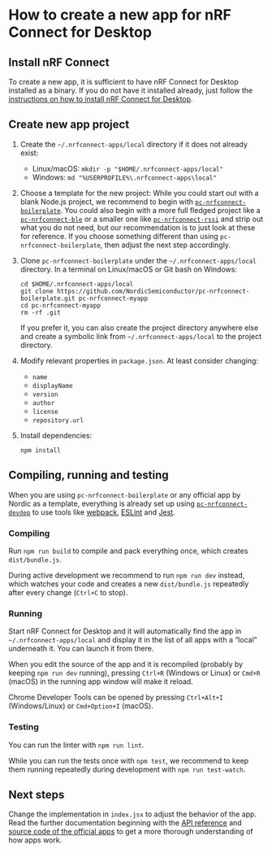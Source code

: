 ---
---

# How to create a new app for nRF Connect for Desktop

## Install nRF Connect

To create a new app, it is sufficient to have nRF Connect for Desktop installed
as a binary. If you do not have it installed already, just follow the
[instructions on how to install nRF Connect for Desktop](https://github.com/NordicSemiconductor/pc-nrfconnect-core#using-nrf-connect-for-desktop).

## Create new app project

1.  Create the `~/.nrfconnect-apps/local` directory if it does not already
    exist:

    - Linux/macOS: `mkdir -p "$HOME/.nrfconnect-apps/local"`
    - Windows: `md "%USERPROFILE%\.nrfconnect-apps\local"`

2.  Choose a template for the new project: While you could start out with a
    blank Node.js project, we recommend to begin with
    [`pc-nrfconnect-boilerplate`](https://github.com/NordicSemiconductor/pc-nrfconnect-boilerplate).
    You could also begin with a more full fledged project like a
    [`pc-nrfconnect-ble`](https://github.com/NordicSemiconductor/pc-nrfconnect-ble)
    or a smaller one like
    [`pc-nrfconnect-rssi`](https://github.com/NordicSemiconductor/pc-nrfconnect-rssi)
    and strip out what you do not need, but our recommendation is to just look
    at these for reference. If you choose something different than using
    `pc-nrfconnect-boilerplate`, then adjust the next step accordingly.

3.  Clone `pc-nrfconnect-boilerplate` under the `~/.nrfconnect-apps/local`
    directory. In a terminal on Linux/macOS or Git bash on Windows:

        cd $HOME/.nrfconnect-apps/local
        git clone https://github.com/NordicSemiconductor/pc-nrfconnect-boilerplate.git pc-nrfconnect-myapp
        cd pc-nrfconnect-myapp
        rm -rf .git

    If you prefer it, you can also create the project directory anywhere else
    and create a symbolic link from `~/.nrfconnect-apps/local` to the project
    directory.

4.  Modify relevant properties in `package.json`. At least consider changing:

    - `name`
    - `displayName`
    - `version`
    - `author`
    - `license`
    - `repository.url`

5.  Install dependencies:

        npm install

## Compiling, running and testing

When you are using `pc-nrfconnect-boilerplate` or any official app by Nordic as
a template, everything is already set up using
[`pc-nrfconnect-devdep`](https://github.com/NordicSemiconductor/pc-nrfconnect-devdep)
to use tools like [webpack](https://webpack.js.org),
[ESLint](https://eslint.org) and [Jest](https://jestjs.io).

### Compiling

Run `npm run build` to compile and pack everything once, which creates
`dist/bundle.js`.

During active development we recommend to run `npm run dev` instead, which
watches your code and creates a new `dist/bundle.js` repeatedly after every
change (`Ctrl+C` to stop).

### Running

Start nRF Connect for Desktop and it will automatically find the app in
`~/.nrfconnect-apps/local` and display it in the list of all apps with a “local”
underneath it. You can launch it from there.

When you edit the source of the app and it is recompiled (probably by keeping
`npm run dev` running), pressing `Ctrl+R` (Windows or Linux) or `Cmd+R` (macOS)
in the running app window will make it reload.

Chrome Developer Tools can be opened by pressing `Ctrl+Alt+I` (Windows/Linux) or
`Cmd+Option+I` (macOS).

### Testing

You can run the linter with `npm run lint`.

While you can run the tests once with `npm test`, we recommend to keep them
running repeatedly during development with `npm run test-watch`.

## Next steps

Change the implementation in `index.jsx` to adjust the behavior of the app. Read
the further documentation beginning with the [API reference](./api_reference)
and [source code of the official apps](./supported_apps) to get a more thorough
understanding of how apps work.
